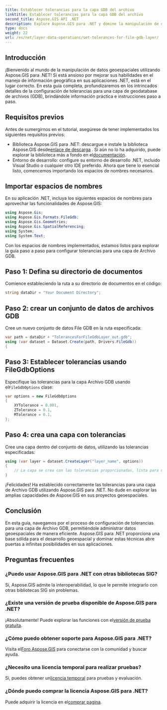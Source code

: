 ```yaml
---
title: Establecer tolerancias para la capa GDB del archivo
linktitle: Establecer tolerancias para la capa GDB del archivo
second_title: Aspose.GIS API .NET
description: Explore Aspose.GIS para .NET y domine la manipulación de datos geoespaciales. Establezca tolerancias sin esfuerzo con una guía paso a paso. Mejore sus aplicaciones .NET.
type: docs
weight: 22
url: /es/net/layer-data-operations/set-tolerances-for-file-gdb-layer/
---
```

## Introducción
¡Bienvenido al mundo de la manipulación de datos geoespaciales utilizando Aspose.GIS para .NET! Si está ansioso por mejorar sus habilidades en el manejo de información geográfica en sus aplicaciones .NET, está en el lugar correcto. En esta guía completa, profundizaremos en los intrincados detalles de la configuración de tolerancias para una capa de geodatabase de archivos (GDB), brindándole información práctica e instrucciones paso a paso.
## Requisitos previos
Antes de sumergirnos en el tutorial, asegúrese de tener implementados los siguientes requisitos previos:
-  Biblioteca Aspose.GIS para .NET: descargue e instale la biblioteca Aspose.GIS desde[enlace de descarga](https://releases.aspose.com/gis/net/) . Si aún no lo ha adquirido, puede explorar la biblioteca más a fondo en el[documentación](https://reference.aspose.com/gis/net/).
- Entorno de desarrollo: configure su entorno de desarrollo .NET, incluido Visual Studio o cualquier otro IDE preferido.
Ahora que tiene lo esencial listo, comencemos importando los espacios de nombres necesarios.
## Importar espacios de nombres
En su aplicación .NET, incluya los siguientes espacios de nombres para aprovechar las funcionalidades de Aspose.GIS:
```csharp
using Aspose.Gis;
using Aspose.Gis.Formats.FileGdb;
using Aspose.Gis.Geometries;
using Aspose.Gis.SpatialReferencing;
using System;
using System.Text;
```
Con los espacios de nombres implementados, estamos listos para explorar la guía paso a paso para configurar tolerancias para una capa de Archivo GDB.
## Paso 1: Defina su directorio de documentos
Comience estableciendo la ruta a su directorio de documentos en el código:
```csharp
string dataDir = "Your Document Directory";
```
## Paso 2: crear un conjunto de datos de archivos GDB
Cree un nuevo conjunto de datos File GDB en la ruta especificada:
```csharp
var path = dataDir + "TolerancesForFileGdbLayer_out.gdb";
using (var dataset = Dataset.Create(path, Drivers.FileGdb))
{
```
## Paso 3: Establecer tolerancias usando FileGdbOptions
 Especifique las tolerancias para la capa Archivo GDB usando el`FileGdbOptions` clase:
```csharp
var options = new FileGdbOptions
{
    XYTolerance = 0.001,
    ZTolerance = 0.1,
    MTolerance = 0.1,
};
```
## Paso 4: crea una capa con tolerancias
Cree una capa dentro del conjunto de datos, utilizando las tolerancias especificadas:
```csharp
using (var layer = dataset.CreateLayer("layer_name", options))
{
    // La capa se crea con las tolerancias proporcionadas, lista para usar en funciones/herramientas de ArcGIS.
}
```
¡Felicidades! Ha establecido correctamente las tolerancias para una capa de Archivo GDB utilizando Aspose.GIS para .NET. No dude en explorar las amplias capacidades de Aspose.GIS en sus proyectos geoespaciales.
## Conclusión
En esta guía, navegamos por el proceso de configuración de tolerancias para una capa de Archivo GDB, permitiéndole administrar datos geoespaciales de manera eficiente. Aspose.GIS para .NET proporciona una base sólida para el desarrollo geoespacial y dominar estas técnicas abre puertas a infinitas posibilidades en sus aplicaciones.
## Preguntas frecuentes
### ¿Puedo usar Aspose.GIS para .NET con otras bibliotecas SIG?
Sí, Aspose.GIS admite la interoperabilidad, lo que le permite integrarlo con otras bibliotecas SIG sin problemas.
### ¿Existe una versión de prueba disponible de Aspose.GIS para .NET?
 ¡Absolutamente! Puede explorar las funciones con el[versión de prueba gratuita](https://releases.aspose.com/).
### ¿Cómo puedo obtener soporte para Aspose.GIS para .NET?
 Visita el[Foro Aspose.GIS](https://forum.aspose.com/c/gis/33) para conectarse con la comunidad y buscar ayuda.
### ¿Necesito una licencia temporal para realizar pruebas?
 Sí, puedes obtener un[licencia temporal](https://purchase.aspose.com/temporary-license/) para pruebas y evaluación.
### ¿Dónde puedo comprar la licencia Aspose.GIS para .NET?
 Puede adquirir la licencia en el[comprar pagina](https://purchase.aspose.com/buy).